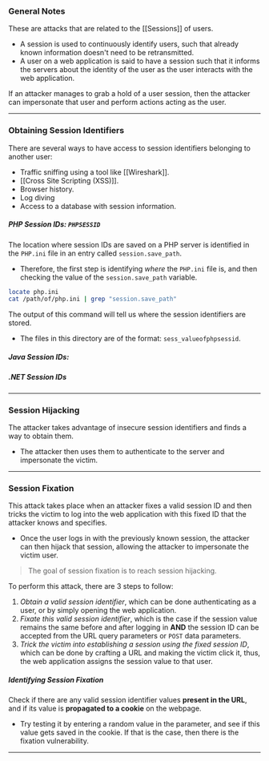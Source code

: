 ### General Notes

These are attacks that are related to the [[Sessions]] of users.
- A session is used to continuously identify users, such that already known information doesn't need to be retransmitted.
- A user on a web application is said to have a session such that it informs the servers about the identity of the user as the user interacts with the web application.
 
If an attacker manages to grab a hold of a user session, then the attacker can impersonate that user and perform actions acting as the user.

---
### Obtaining Session Identifiers

There are several ways to have access to session identifiers belonging to another user:
- Traffic sniffing using a tool like [[Wireshark]].
- [[Cross Site Scripting (XSS)]].
- Browser history.
- Log diving
- Access to a database with session information.

##### PHP Session IDs: `PHPSESSID`

The location where session IDs are saved on a PHP server is identified in the `PHP.ini` file in an entry called `session.save_path`.
- Therefore, the first step is identifying *where* the `PHP.ini` file is, and then checking the value of the `session.save_path` variable.
```bash
locate php.ini
cat /path/of/php.ini | grep "session.save_path"
```

The output of this command will tell us where the session identifiers are stored.
- The files in this directory are of the format: `sess_valueofphpsessid`.

##### Java Session IDs:


##### .NET Session IDs



---
### Session Hijacking

The attacker takes advantage of insecure session identifiers and finds a way to obtain them.
- The attacker then uses them to authenticate to the server and impersonate the victim.

---
### Session Fixation

This attack takes place when an attacker fixes a valid session ID and then tricks the victim to log into the web application with this fixed ID that the attacker knows and specifies.
- Once the user logs in with the previously known session, the attacker can then hijack that session, allowing the attacker to impersonate the victim user.

> The goal of session fixation is to reach session hijacking.

To perform this attack, there are 3 steps to follow:
1. *Obtain a valid session identifier*, which can be done authenticating as a user, or by simply opening the web application.
2. *Fixate this valid session identifier*, which is the case if the session value remains the same before and after logging in **AND** the session ID can be accepted from the URL query parameters or `POST` data parameters.
3. *Trick the victim into establishing a session using the fixed session ID*, which can be done by crafting a URL and making the victim click it, thus, the web application assigns the session value to that user.

##### Identifying Session Fixation

Check if there are any valid session identifier values **present in the URL**, and if its value is **propagated to a cookie** on the webpage.
- Try testing it by entering a random value in the parameter, and see if this value gets saved in the cookie. If that is the case, then there is the fixation vulnerability.

---
